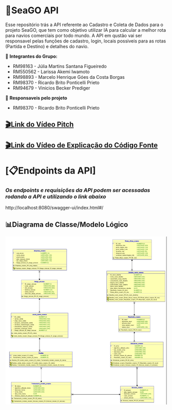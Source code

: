 # 🌊SeaGO API #
Esse repositório trás a API referente ao Cadastro e Coleta de Dados para o projeto SeaGO, que tem como objetivo utilizar IA para calcular a melhor rota para navios comerciais por todo mundo. A API em qustão vai ser responsavel pelas funções de cadastro, login, locais possiveis para as rotas (Partida e Destino) e detalhes do navio.

👥 **Integrantes do Grupo:**

- RM98163 - Júlia Martins Santana Figueiredo
- RM550562 - Larissa Akemi Iwamoto
- RM98893 - Marcelo Henrique Góes da Costa Borgas
- RM98370 - Ricardo Brito Ponticelli Prieto
- RM94679 - Vinicios Becker Prediger

👤 **Responsaveis pelo projeto**

- RM98370 - Ricardo Brito Ponticelli Prieto

## [🎬Link do Vídeo Pitch]() ##

## [🎬Link do Vídeo de Explicação do Código Fonte]() ##

# [📋Endpoints da API] #

### *Os endpoints e requisições da API podem ser acessadas rodando a API e utilizando o link abaixo* ###
http://localhost:8080/swagger-ui/index.html#/


## 📊Diagrama de Classe/Modelo Lógico 

<img src="./diagramas/Relacional_1.jpeg">